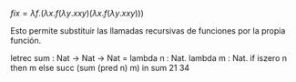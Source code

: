 $fix=\lambda f.(\lambda x.f(\lambda y.x xy)(\lambda x.f(\lambda y.x xy)))$

Esto permite substituir las llamadas recursivas de funciones por la propia función.

letrec sum : Nat -> Nat -> Nat = lambda n : Nat. lambda m : Nat. if iszero n then m else succ (sum (pred n) m) in sum 21 34